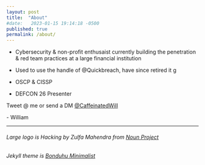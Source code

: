 ```yaml
---
layout: post
title:  "About"
#date:   2023-01-15 19:14:18 -0500
published: true
permalink: /about/
---
```


- Cybersecurity &amp; non-profit enthusaist currently building the penetration &amp; red team practices at a large financial institution

- Used to use the handle of @Quickbreach, have since retired it  g

- OSCP &amp; CISSP

- DEFCON 26 Presenter

Tweet @ me or send a DM [@CaffeinatedWill](https://www.twitter.com/CaffeinatedWill)

\- William

---
###### Large logo is Hacking by Zulfa Mahendra from <a href="https://thenounproject.com/browse/icons/term/hacking/" target="_blank" title="Hacking Icons">Noun Project</a>

###### Jekyll theme is <a target="_blank" href="https://www.bodunhu.com/minimalist/">Bonduhu Minimalist</a>


